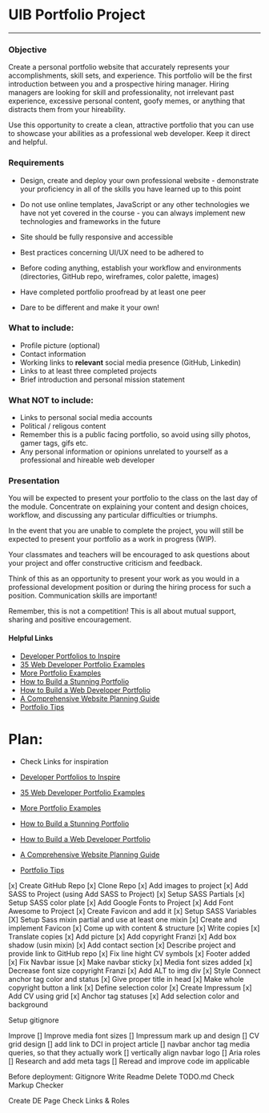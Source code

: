 # UIB Portfolio Project

---

### Objective

Create a personal portfolio website that accurately represents your accomplishments, skill sets, and experience. This portfolio will be the first introduction between you and a prospective hiring manager. Hiring managers are looking for skill and professionality, not irrelevant past experience, excessive personal content, goofy memes, or anything that distracts them from your hireability.

Use this opportunity to create a clean, attractive portfolio that you can use to showcase your abilities as a professional web developer. Keep it direct and helpful.

### Requirements

- Design, create and deploy your own professional website - demonstrate your proficiency in all of the skills you have learned up to this point

- Do not use online templates, JavaScript or any other technologies we have not yet covered in the course - you can always implement new technologies and frameworks in the future
- Site should be fully responsive and accessible
- Best practices concerning UI/UX need to be adhered to
- Before coding anything, establish your workflow and environments (directories, GitHub repo, wireframes, color palette, images)
- Have completed portfolio proofread by at least one peer
- Dare to be different and make it your own!

### What to include:

- Profile picture (optional)
- Contact information
- Working links to **relevant** social media presence (GitHub, Linkedin)
- Links to at least three completed projects
- Brief introduction and personal mission statement

### What NOT to include:

- Links to personal social media accounts
- Political / religous content
- Remember this is a public facing portfolio, so avoid using silly photos, gamer tags, gifs etc.
- Any personal information or opinions unrelated to yourself as a professional and hireable web developer

### Presentation

You will be expected to present your portfolio to the class on the last day of the module. Concentrate on explaining your content and design choices, workflow, and discussing any particular difficulties or triumphs.

In the event that you are unable to complete the project, you will still be expected to present your portfolio as a work in progress (WIP).

Your classmates and teachers will be encouraged to ask questions about your project and offer constructive criticism and feedback.

Think of this as an opportunity to present your work as you would in a professional development position or during the hiring process for such a position. Communication skills are important!

Remember, this is not a competition! This is all about mutual support, sharing and positive encouragement.

#### Helpful Links

- [Developer Portfolios to Inspire](https://www.freecodecamp.org/news/15-web-developer-portfolios-to-inspire-you-137fb1743cae/)
- [35 Web Developer Portfolio Examples](https://skillcrush.com/blog/web-developer-portfolios/)
- [More Portfolio Examples](https://www.sliderrevolution.com/design/web-developer-portfolio-examples/)
- [How to Build a Stunning Portfolio](https://www.sitepoint.com/how-to-build-a-stunning-portfolio-website-as-a-web-developer/)
- [How to Build a Web Developer Portfolio](https://brainstation.io/career-guides/how-to-build-a-web-developer-portfolio)
- [A Comprehensive Website Planning Guide](https://www.smashingmagazine.com/2018/02/comprehensive-website-planning-guide-part1/)
- [Portfolio Tips](https://designmodo.com/dev-portfolio-tips/)

# Plan:

- Check Links for inspiration

- [Developer Portfolios to Inspire](https://www.freecodecamp.org/news/15-web-developer-portfolios-to-inspire-you-137fb1743cae/)
- [35 Web Developer Portfolio Examples](https://skillcrush.com/blog/web-developer-portfolios/)
- [More Portfolio Examples](https://www.sliderrevolution.com/design/web-developer-portfolio-examples/)
- [How to Build a Stunning Portfolio](https://www.sitepoint.com/how-to-build-a-stunning-portfolio-website-as-a-web-developer/)
- [How to Build a Web Developer Portfolio](https://brainstation.io/career-guides/how-to-build-a-web-developer-portfolio)
- [A Comprehensive Website Planning Guide](https://www.smashingmagazine.com/2018/02/comprehensive-website-planning-guide-part1/)
- [Portfolio Tips](https://designmodo.com/dev-portfolio-tips/)

[x] Create GitHub Repo
[x] Clone Repo
[x] Add images to project
[x] Add SASS to Project (using Add SASS to Project)
[x] Setup SASS Partials
[x] Setup SASS color plate
[x] Add Google Fonts to Project
[x] Add Font Awesome to Project
[x] Create Favicon and add it
[x] Setup SASS Variables
[X] Setup Sass mixin partial and use at least one mixin
[x] Create and implement Favicon
[x] Come up with content & structure 
[x] Write copies
[x] Translate copies
[x] Add picture
[x] Add copyright Franzi
[x] Add box shadow (usin mixin)
[x] Add contact section
[x] Describe project and provide link to GitHub repo
[x] Fix line hight CV symbols
[x] Footer added
[x] Fix Navbar issue
[x] Make navbar sticky
[x] Media font sizes added
[x] Decrease font size copyright Franzi
[x] Add ALT to img div
[x] Style Connect anchor tag color and status
[x] Give proper title in head
[x] Make whole copyright button a link
[x] Define selection color
[x] Create Impressum
[x] Add CV using grid
[x] Anchor tag statuses
[x] Add selection color and background


Setup gitignore


Improve
[] Improve media font sizes
[] Impressum mark up and design
[] CV grid design
[] add link to DCI in project article
[] navbar anchor tag media queries, so that they actually work
[] vertically align navbar logo
[] Aria roles
[] Research and add meta tags
[] Reread and improve code im applicable

Before deployment:
Gitignore
Write Readme
Delete TODO.md
Check Markup Checker

Create DE Page
Check Links & Roles



